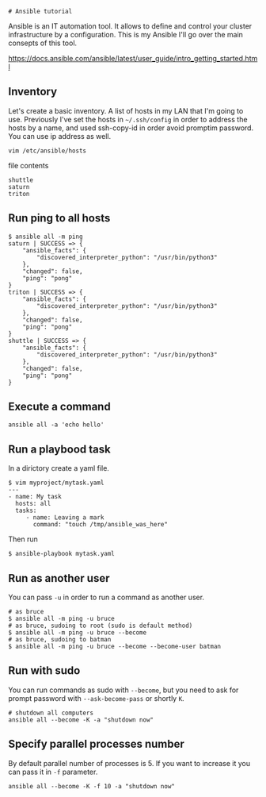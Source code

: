     # Ansible tutorial

Ansible is an IT automation tool. It allows to define and control your cluster infrastructure by a configuration. This is my Ansible I'll go over the main consepts of this tool.

https://docs.ansible.com/ansible/latest/user_guide/intro_getting_started.html

## Inventory

Let's create a basic inventory. A list of hosts in my LAN that I'm going to use. Previously I've set the hosts in `~/.ssh/config` in order to address the hosts by a name, and used ssh-copy-id in order avoid promptim password. You can use ip address as well.

```shell script
vim /etc/ansible/hosts
```
file contents
```shell script
shuttle
saturn
triton
```

## Run ping to all hosts
```shell script
$ ansible all -m ping
saturn | SUCCESS => {
    "ansible_facts": {
        "discovered_interpreter_python": "/usr/bin/python3"
    },
    "changed": false,
    "ping": "pong"
}
triton | SUCCESS => {
    "ansible_facts": {
        "discovered_interpreter_python": "/usr/bin/python3"
    },
    "changed": false,
    "ping": "pong"
}
shuttle | SUCCESS => {
    "ansible_facts": {
        "discovered_interpreter_python": "/usr/bin/python3"
    },
    "changed": false,
    "ping": "pong"
}

```



## Execute a command
	ansible all -a 'echo hello'

## Run a playbood task
In a dirictory create a yaml file.
```shell script
$ vim myproject/mytask.yaml
---
- name: My task
  hosts: all
  tasks:
     - name: Leaving a mark
       command: "touch /tmp/ansible_was_here"
```
Then run 
```shell script
$ ansible-playbook mytask.yaml
```

## Run as another user
You can pass `-u` in order to run a command as another user. 
```shell script
# as bruce
$ ansible all -m ping -u bruce
# as bruce, sudoing to root (sudo is default method)
$ ansible all -m ping -u bruce --become
# as bruce, sudoing to batman
$ ansible all -m ping -u bruce --become --become-user batman
```

## Run with sudo
You can run commands as sudo with `--become`, but you need to ask for prompt password with `--ask-become-pass` or 
shortly `K`.
```shell script
# shutdown all computers
ansible all --become -K -a "shutdown now"
```

## Specify parallel processes number
By default parallel number of processes is 5. If you want to increase it you can pass it in `-f` parameter.
```shell script
ansible all --become -K -f 10 -a "shutdown now"
```